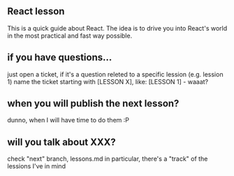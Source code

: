 ## React lesson
This is a quick guide about React.
The idea is to drive you into React's world  in the most practical and fast way possible.

## if you have questions...
just open a ticket, if it's a question releted to a specific lession (e.g. lession 1) name the ticket starting with [LESSON X], like:
[LESSON 1] - waaat?

## when you will publish the next lesson?
dunno, when I will have time to do them :P

## will you talk about XXX?
check "next" branch, lessons.md in particular, there's a "track" of the lessions I've in mind
